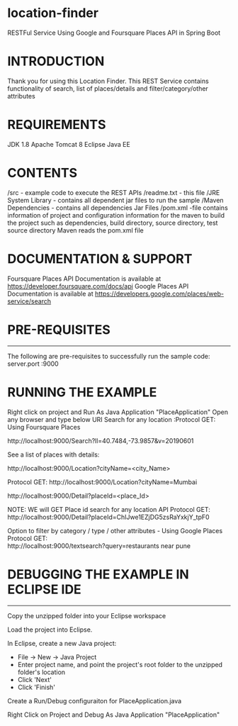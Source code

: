 # location-finder

RESTFul Service Using Google and Foursquare Places API in Spring Boot


# INTRODUCTION

Thank you for using this Location Finder. This REST Service contains functionality of search, list of places/details 
and filter/category/other attributes


# REQUIREMENTS

JDK 1.8
Apache Tomcat 8
Eclipse Java EE


# CONTENTS

/src - example code to execute the REST APIs
/readme.txt - this file
/JRE System Library - contains all dependent jar files to run the sample
/Maven Dependencies - contains all dependencies Jar Files
/pom.xml -file contains information of project and configuration information for the maven to build the project such as dependencies, build directory, source directory, test source directory
		  Maven reads the pom.xml file


# DOCUMENTATION & SUPPORT

Foursquare Places API Documentation is available at https://developer.foursquare.com/docs/api
Google Places API Documentation is available at https://developers.google.com/places/web-service/search


# PRE-REQUISITES
-------------------------------

The following are pre-requisites to successfully run the sample code:
 server.port :9000 


# RUNNING THE EXAMPLE

Right click on project and Run As Java Application "PlaceApplication"
Open any browser and type below URI
Search for any location :Protocol GET: Using Foursquare Places

http://localhost:9000/Search?ll=40.7484,-73.9857&v=20190601



See a list of places with details: 

   http://localhost:9000/Location?cityName=<city_Name>
  
  Protocol GET:
   http://localhost:9000/Location?cityName=Mumbai
   
   http://localhost:9000/Detail?placeId=<place_Id>
  
  NOTE: WE will GET Place id search for any location API
  Protocol GET: 
   http://localhost:9000/Detail?placeId=ChIJwe1EZjDG5zsRaYxkjY_tpF0
   
 Option to filter by category / type / other attributes - Using Google Places
   Protocol GET:    
   http://localhost:9000/textsearch?query=restaurants near pune
   

# DEBUGGING THE EXAMPLE IN ECLIPSE IDE
------------------------------------
 
  Copy the unzipped folder into your Eclipse workspace

  Load the project into Eclipse.

 In Eclipse, create a new Java project: 
- File -> New -> Java Project
- Enter project name, and point the project's root folder to the unzipped folder's location
- Click 'Next'
- Click 'Finish'

 Create a Run/Debug configuraiton for PlaceApplication.java

 Right Click on Project and Debug As Java Application "PlaceApplication"
